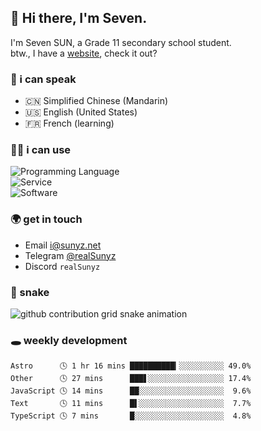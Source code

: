 <!-- DO NOT FORGET TO PULL BEFORE PUSHING -->
## 👋 Hi there, I'm Seven.

I'm Seven SUN, a Grade 11 secondary school student.  
btw., I have a [website](https://sunyz.net), check it out?

### 💬 i can speak

* 🇨🇳 Simplified Chinese (Mandarin)  
* 🇺🇸 English (United States)  
* 🇫🇷 French (learning)

### 👩‍💻 i can use

![Programming Language](https://skillicons.dev/icons?i=cpp,html,python,nodejs,nextjs,tailwind,bash,latex,md)  
![Service](https://skillicons.dev/icons?i=docker,git,nginx,cloudflare,workers,github,linux,vercel,mysql)  
![Software](https://skillicons.dev/icons?i=ai,pr,ps,xd,figma,vim,vscode,pycharm,clion)

### 🌍 get in touch

* Email <i@sunyz.net>
* Telegram [@realSunyz](https://t.me/realSunyz)
* Discord `realSunyz`

### 🐍 snake
<picture>
  <source media="(prefers-color-scheme: dark)" srcset="https://raw.githubusercontent.com/realSunyz/realSunyz/main/snake/snake-dark.svg" />
  <source media="(prefers-color-scheme: light)" srcset="https://raw.githubusercontent.com/realSunyz/realSunyz/main/snake/snake.svg" />
  <img alt="github contribution grid snake animation" src="github-snake.svg" />
</picture>

### 🕳️ weekly development
<!-- waka-box start -->
```text
Astro      🕓 1 hr 16 mins ██████████▎░░░░░░░░░░ 49.0%
Other      🕓 27 mins      ███▋░░░░░░░░░░░░░░░░░ 17.4%
JavaScript 🕓 14 mins      ██░░░░░░░░░░░░░░░░░░░  9.6%
Text       🕓 11 mins      █▌░░░░░░░░░░░░░░░░░░░  7.7%
TypeScript 🕓 7 mins       █░░░░░░░░░░░░░░░░░░░░  4.8%
```
<!-- Powered by https://github.com/realSunyz/waka-box-go . -->
<!-- waka-box end -->